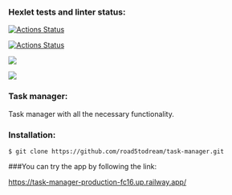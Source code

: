 ### Hexlet tests and linter status:
[![Actions Status](https://github.com/road5todream/python-project-52/workflows/hexlet-check/badge.svg)](https://github.com/road5todream/python-project-52/actions)

[![Actions Status](https://github.com/road5todream/python-project-52/workflows/main/badge.svg)](https://github.com/road5todream/task-manager/actions)

<a href="https://codeclimate.com/github/road5todream/task-manager/maintainability"><img src="https://api.codeclimate.com/v1/badges/67a36b58ef9ff2ea09d5/maintainability" /></a>

<a href="https://codeclimate.com/github/road5todream/task-manager/test_coverage"><img src="https://api.codeclimate.com/v1/badges/67a36b58ef9ff2ea09d5/test_coverage" /></a>

### Task manager:
Task manager with all the necessary functionality.

### Installation:

``$ git clone https://github.com/road5todream/task-manager.git``

###You can try the app by following the link:

https://task-manager-production-fc16.up.railway.app/
